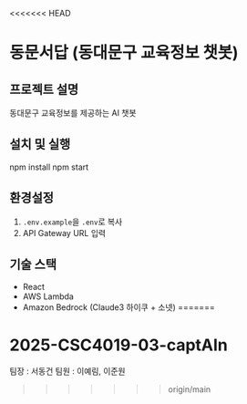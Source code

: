 <<<<<<< HEAD
# 동문서답 (동대문구 교육정보 챗봇)

## 프로젝트 설명

동대문구 교육정보를 제공하는 AI 챗봇

## 설치 및 실행

npm install
npm start

## 환경설정

1. `.env.example`을 `.env`로 복사
2. API Gateway URL 입력

## 기술 스택

- React
- AWS Lambda
- Amazon Bedrock (Claude3 하이쿠 + 소넷)
=======
# 2025-CSC4019-03-captAIn
팀장 : 서동건
팀원 : 이예림, 이준원
>>>>>>> origin/main
